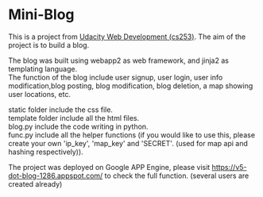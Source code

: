 # Mini-Blog
This is a project from [Udacity Web Development (cs253)](https://www.udacity.com/course/web-development--cs253). The aim of the project is to build a blog.

The blog was built using webapp2 as web framework, and jinja2 as templating language.   
The function of the blog include user signup, user login, user info modification,blog posting, blog modification, blog deletion, a map showing user locations, etc.

static folder include the css file.  
template folder include all the html files.   
blog.py include the code writing in python.    
func.py include all the helper functions (if you would like to use this, please create your own 'ip_key', 'map_key' and 'SECRET'. (used for map api and hashing respectively)).

The project was deployed on Google APP Engine, please visit https://v5-dot-blog-1286.appspot.com/ to check the full function. (several users are created already)
